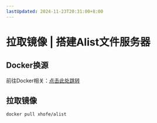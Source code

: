 ```yaml
---
lastUpdated: 2024-11-23T20:31:00+8:00
---
```


# 拉取镜像 | 搭建Alist文件服务器

## Docker换源

前往Docker相关：[点击此处跳转](/Docker/Mirror)

## 拉取镜像

```docker pull xhofe/alist```